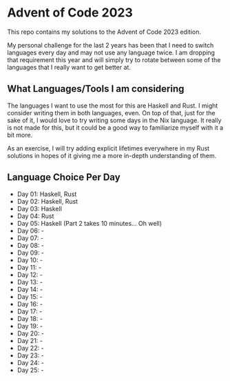 # Advent of Code 2023

This repo contains my solutions to the Advent of Code 2023 edition.

My personal challenge for the last 2 years has been that I need to switch
languages every day and may not use any language twice. I am dropping that
requirement this year and will simply try to rotate between some of the
languages that I really want to get better at.

## What Languages/Tools I am considering

The languages I want to use the most for this are Haskell and Rust. I might
consider writing them in both languages, even. On top of that, just for the
sake of it, I would love to try writing some days in the Nix language. It
really is not made for this, but it could be a good way to familiarize myself
with it a bit more.

As an exercise, I will try adding explicit lifetimes everywhere in my Rust
solutions in hopes of it giving me a more in-depth understanding of them.

## Language Choice Per Day

- Day 01: Haskell, Rust
- Day 02: Haskell, Rust
- Day 03: Haskell
- Day 04: Rust
- Day 05: Haskell (Part 2 takes 10 minutes... Oh well)
- Day 06: -
- Day 07: -
- Day 08: -
- Day 09: -
- Day 10: -
- Day 11: -
- Day 12: -
- Day 13: -
- Day 14: -
- Day 15: -
- Day 16: -
- Day 17: -
- Day 18: -
- Day 19: -
- Day 20: -
- Day 21: -
- Day 22: -
- Day 23: -
- Day 24: -
- Day 25: -

